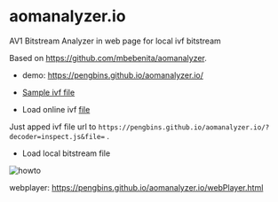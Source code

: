 # aomanalyzer.io
AV1 Bitstream Analyzer in web page for local ivf bitstream 

Based on https://github.com/mbebenita/aomanalyzer.

* demo: https://pengbins.github.io/aomanalyzer.io/
 
* [Sample ivf file](https://raw.githubusercontent.com/pengbins/aomanalyzer.io/master/img/Johnny_1280x720.ivf)


* Load online ivf [file](https://pengbins.github.io/aomanalyzer.io/?decoder=inspect.js&file=https://raw.githubusercontent.com/pengbins/aomanalyzer.io/master/img/Johnny_1280x720.ivf)

Just apped ivf file url to `https://pengbins.github.io/aomanalyzer.io/?decoder=inspect.js&file=` .
 
 * Load local bitstream file
 
 ![howto](https://github.com/pengbins/aomanalyzer.io/blob/master/img/aomanalyzer.gif)
 
 
webplayer: https://pengbins.github.io/aomanalyzer.io/webPlayer.html

